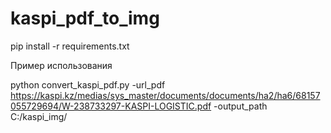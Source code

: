 # kaspi_pdf_to_img

pip install -r requirements.txt


Пример использования

python convert_kaspi_pdf.py -url_pdf https://kaspi.kz/medias/sys_master/documents/documents/ha2/ha6/68157055729694/W-238733297-KASPI-LOGISTIC.pdf -output_path C:/kaspi_img/